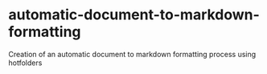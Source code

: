 # automatic-document-to-markdown-formatting
Creation of an automatic document to markdown formatting process using hotfolders
